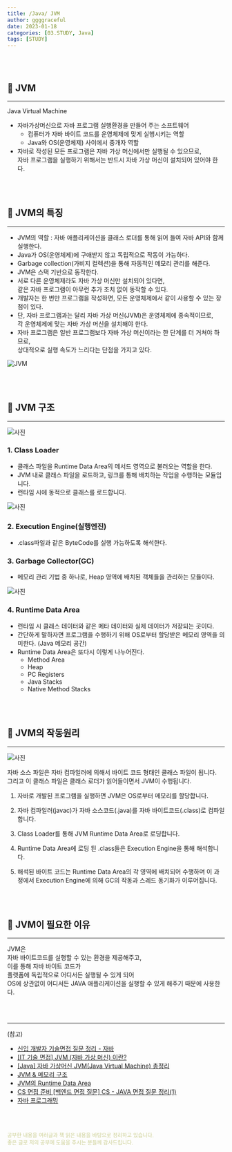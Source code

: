 ```yaml
---
title: /Java/ JVM
author: ggggraceful
date: 2023-01-18
categories: [03.STUDY, Java]
tags: [STUDY]
---
```


<br/>
<br/>

## 📌 JVM

---

Java Virtual Machine

- 자바가상머신으로 자바 프로그램 실행환경을 만들어 주는 소프트웨어  
  - 컴퓨터가 자바 바이트 코드를 운영체제에 맞게 실행시키는 역할
  - Java와 OS(운영체제) 사이에서 중개자 역할  
- 자바로 작성된 모든 프로그램은 자바 가상 머신에서만 실행될 수 있으므로,  
  자바 프로그램을 실행하기 위해서는 반드시 자바 가상 머신이 설치되어 있어야 한다.

<br/>
<br/>

## 📌 JVM의 특징

---

- JVM의 역할 : 자바 애플리케이션을 클래스 로더를 통해 읽어 들여 자바 API와 함께 실행한다.
- Java가 OS(운영체제)에 구애받지 않고 독립적으로 작동이 가능하다. 
- Garbage collection(가비지 컬렉션)을 통해 자동적인 메모리 관리를 해준다.
- JVM은 스택 기반으로 동작한다.
- 서로 다른 운영체제라도 자바 가상 머신만 설치되어 있다면,  
  같은 자바 프로그램이 아무런 추가 조치 없이 동작할 수 있다.
- 개발자는 한 번만 프로그램을 작성하면, 모든 운영체제에서 같이 사용할 수 있는 장점이 있다.
- 단, 자바 프로그램과는 달리 자바 가상 머신(JVM)은 운영체제에 종속적이므로,  
  각 운영체제에 맞는 자바 가상 머신을 설치해야 한다.
- 자바 프로그램은 일반 프로그램보다 자바 가상 머신이라는 한 단계를 더 거쳐야 하므로,  
  상대적으로 실행 속도가 느리다는 단점을 가지고 있다. 

![JVM](https://user-images.githubusercontent.com/109974940/213836630-7d80bcd3-e57b-4aa8-97f1-0219cca097f4.png)

<br/>
<br/>

## 📌 JVM 구조

---

![사진](https://user-images.githubusercontent.com/109974940/213835551-8556b914-606c-4af5-a9fb-f6692bf69657.png)

### 1. Class Loader  

  - 클래스 파일을 Runtime Data Area의 메서드 영역으로 불러오는 역할을 한다.
  - JVM 내로 클래스 파일을 로드하고, 링크를 통해 배치하는 작업을 수행하는 모듈입니다.
  - 런타임 시에 동적으로 클래스를 로드합니다.

  ![사진](https://user-images.githubusercontent.com/109974940/213757123-a454269a-8d7c-44bf-91c8-1aec8e15fe76.png)

### 2. Execution Engine(실행엔진)
  - .class파일과 같은 ByteCode를 실행 가능하도록 해석한다.

### 3. Garbage Collector(GC)
  - 메모리 관리 기법 중 하나로, Heap 영역에 배치된 객체들을 관리하는 모듈이다.

  ![사진](https://user-images.githubusercontent.com/109974940/213757213-65bc2017-1382-41bb-85f4-ae494122d50b.png)

### 4. Runtime Data Area  
  - 런타임 시 클래스 데이터와 같은 메타 데이터와 실제 데이터가 저장되는 곳이다.  
  - 간단하게 말하자면 프로그램을 수행하기 위해 OS로부터 할당받은 메모리 영역을 의미한다. (Java 메모리 공간)
  - Runtime Data Area은 또다시 이렇게 나누어진다.
    - Method Area
    - Heap
    - PC Registers
    - Java Stacks
    - Native Method Stacks

<br/>
<br/>

## 📌 JVM의 작동원리

---

![사진](https://user-images.githubusercontent.com/109974940/213471826-67a38890-2c48-4985-bb25-176207bb5e74.png)

자바 소스 파일은 자바 컴파일러에 의해서 바이트 코드 형태인 클래스 파일이 됩니다.   
그리고 이 클래스 파일은 클래스 로더가 읽어들이면서 JVM이 수행됩니다.

1. 자바로 개발된 프로그램을 실행하면 JVM은 OS로부터 메모리를 할당합니다.

2. 자바 컴파일러(javac)가 자바 소스코드(.java)를 자바 바이트코드(.class)로 컴파일합니다.

3. Class Loader를 통해 JVM Runtime Data Area로 로딩합니다.

4. Runtime Data Area에 로딩 된 .class들은 Execution Engine을 통해 해석합니다.

5. 해석된 바이트 코드는 Runtime Data Area의 각 영역에 배치되어 수행하며 이 과정에서 Execution Engine에 의해 GC의 작동과 스레드 동기화가 이루어집니다.

<br/>
<br/>

## 📌 JVM이 필요한 이유

---

JVM은  
자바 바이트코드를 실행할 수 있는 환경을 제공해주고,  
이를 통해 자바 바이트 코드가  
플랫폼에 독립적으로 어디서든 실행될 수 있게 되어  
OS에 상관없이 어디서든 JAVA 애플리케이션을 실행할 수 있게 해주기 때문에 사용한다.  

<br/>
<br/>

---

(참고)

- [신입 개발자 기술면접 질문 정리 - 자바](https://dev-coco.tistory.com/153)
- [[IT 기술 면접] JVM (자바 가상 머신) 이란?](https://backendcode.tistory.com/161)
- [[Java] 자바 가상머신 JVM(Java Virtual Machine) 총정리](https://coding-factory.tistory.com/827)
- [JVM & 메모리 구조](https://github.com/GimunLee/tech-refrigerator/blob/master/Language/JAVA/JVM%20%26%20%EB%A9%94%EB%AA%A8%EB%A6%AC%EA%B5%AC%EC%A1%B0.md#jvm--%EB%A9%94%EB%AA%A8%EB%A6%AC-%EA%B5%AC%EC%A1%B0)
- [JVM의 Runtime Data Area](https://www.holaxprogramming.com/2013/07/16/java-jvm-runtime-data-area/)
- [CS 면접 준비
  [백엔드 면접 질문] CS - JAVA 면접 질문 정리(1)](https://thalals.tistory.com/314)
- [자바 프로그래밍](http://www.tcpschool.com/java/java_intro_programming)

<br/>
<br/>

<span style="font-size: 12px; color:  #cbce91"> 공부한 내용을 여러글과 책 읽은 내용을 바탕으로 정리하고 있습니다.</span>  
<span style="font-size: 12px; color:  #cbce91"> 좋은 글로 저의 공부에 도움을 주시는 분들께 감사드립니다. </span>


<!--

❤️면접예상질문 ❤️

-->
